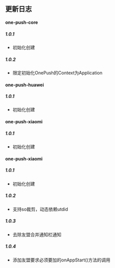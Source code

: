 ## 更新日志
#### one-push-core
##### 1.0.1
 * 初始化创建
 
##### 1.0.2
 * 限定初始化OnePush的Context为Application
 
#### one-push-huawei
##### 1.0.1
 * 初始化创建
 
#### one-push-xiaomi
##### 1.0.1
 * 初始化创建
 
#### one-push-xiaomi
##### 1.0.1
 * 初始化创建
##### 1.0.2
 * 支持so裁剪，动态依赖utdid
##### 1.0.3
 * 去除友盟合并通知栏通知
##### 1.0.4
 * 添加友盟要求必须要加的onAppStart()方法的调用